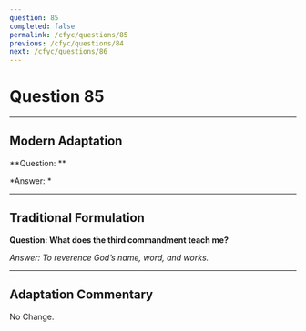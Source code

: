 ```yaml
---
question: 85
completed: false
permalink: /cfyc/questions/85
previous: /cfyc/questions/84
next: /cfyc/questions/86
---
```

# Question 85

---
## Modern Adaptation
**Question: **

*Answer: *

---
## Traditional Formulation
**Question: What does the third commandment teach me?**

*Answer: To reverence God’s name, word, and works.*

---
## Adaptation Commentary
No Change.